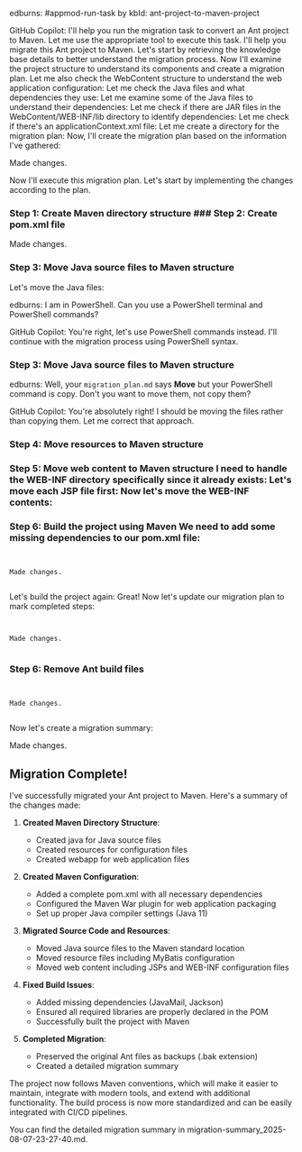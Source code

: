 edburns: #appmod-run-task by kbId: ant-project-to-maven-project

GitHub Copilot: I'll help you run the migration task to convert an Ant project to Maven. Let me use the appropriate tool to execute this task. I'll help you migrate this Ant project to Maven. Let's start by retrieving the knowledge base details to better understand the migration process. Now I'll examine the project structure to understand its components and create a migration plan. Let me also check the WebContent structure to understand the web application configuration: Let me check the Java files and what dependencies they use: Let me examine some of the Java files to understand their dependencies: Let me check if there are JAR files in the WebContent/WEB-INF/lib directory to identify dependencies: Let me check if there's an applicationContext.xml file: Let me create a directory for the migration plan: Now, I'll create the migration plan based on the information I've gathered: 

Made changes.

Now I'll execute this migration plan. Let's start by implementing the changes according to the plan.

### Step 1: Create Maven directory structure ### Step 2: Create pom.xml file 

Made changes.

### Step 3: Move Java source files to Maven structure

Let's move the Java files: 

edburns: I am in PowerShell. Can you use a PowerShell terminal and PowerShell commands?

GitHub Copilot: You're right, let's use PowerShell commands instead. I'll continue with the migration process using PowerShell syntax.

### Step 3: Move Java source files to Maven structure 

edburns: Well, your `migration_plan.md` says **Move** but your PowerShell command is copy. Don't you want to move them, not copy them?

GitHub Copilot: You're absolutely right! I should be moving the files rather than copying them. Let me correct that approach. 

### Step 4: Move resources to Maven structure 

### Step 5: Move web content to Maven structure I need to handle the WEB-INF directory specifically since it already exists: Let's move each JSP file first: Now let's move the WEB-INF contents: 

### Step 6: Build the project using Maven We need to add some missing dependencies to our pom.xml file: 
```


Made changes.


```
Let's build the project again: Great! Now let's update our migration plan to mark completed steps: 
```


Made changes.


```
### Step 6: Remove Ant build files 
```


Made changes.


```
Now let's create a migration summary: 

Made changes.

## Migration Complete!

I've successfully migrated your Ant project to Maven. Here's a summary of the changes made:

1. **Created Maven Directory Structure**:
   - Created java for Java source files
   - Created resources for configuration files
   - Created webapp for web application files

2. **Created Maven Configuration**:
   - Added a complete pom.xml with all necessary dependencies
   - Configured the Maven War plugin for web application packaging
   - Set up proper Java compiler settings (Java 11)

3. **Migrated Source Code and Resources**:
   - Moved Java source files to the Maven standard location
   - Moved resource files including MyBatis configuration
   - Moved web content including JSPs and WEB-INF configuration files

4. **Fixed Build Issues**:
   - Added missing dependencies (JavaMail, Jackson)
   - Ensured all required libraries are properly declared in the POM
   - Successfully built the project with Maven

5. **Completed Migration**:
   - Preserved the original Ant files as backups (.bak extension)
   - Created a detailed migration summary

The project now follows Maven conventions, which will make it easier to maintain, integrate with modern tools, and extend with additional functionality. The build process is now more standardized and can be easily integrated with CI/CD pipelines.

You can find the detailed migration summary in migration-summary_2025-08-07-23-27-40.md.
